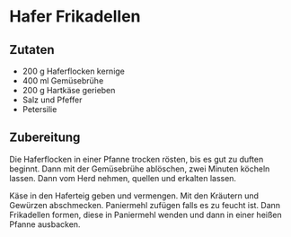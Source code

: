 # Hafer Frikadellen

## Zutaten

- 200 g Haferflocken kernige
- 400 ml Gemüsebrühe
- 200 g Hartkäse gerieben
- Salz und Pfeffer
- Petersilie

## Zubereitung

Die Haferflocken in einer Pfanne trocken rösten, bis es gut zu duften beginnt. Dann mit der Gemüsebrühe ablöschen, zwei Minuten köcheln lassen. Dann vom Herd nehmen, quellen und erkalten lassen.

Käse in den Haferteig geben und vermengen. Mit den Kräutern und Gewürzen abschmecken. Paniermehl zufügen falls es zu feucht ist.
Dann Frikadellen formen, diese in Paniermehl wenden und dann in einer heißen Pfanne ausbacken.
